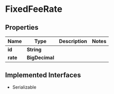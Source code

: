 

# FixedFeeRate


## Properties

| Name | Type | Description | Notes |
|------------ | ------------- | ------------- | -------------|
|**id** | **String** |  |  |
|**rate** | **BigDecimal** |  |  |


## Implemented Interfaces

* Serializable


